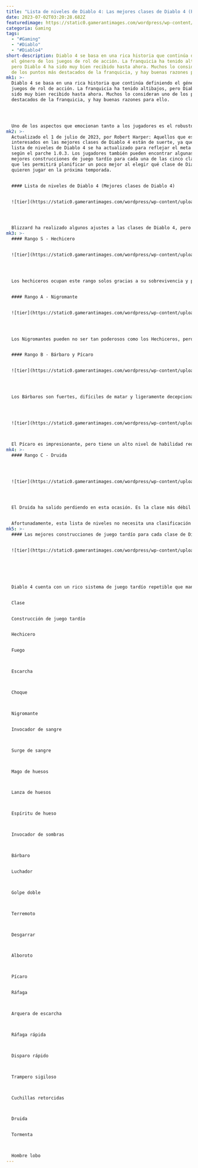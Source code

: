 ```yaml
---
title: "Lista de niveles de Diablo 4: Las mejores clases de Diablo 4 (Parche 1.0.3)"
date: 2023-07-02T03:20:28.682Z
featuredimage: https://static0.gamerantimages.com/wordpress/wp-content/uploads/wm/2023/06/diablo-4-tier-list-class-rankings.jpg?q=50&fit=contain&w=1140&h=&dpr=1.5
categoria: Gaming
tags:
  - "#Gaming"
  - "#Diablo"
  - "#Diablo4"
short-description: Diablo 4 se basa en una rica historia que continúa definiendo
  el género de los juegos de rol de acción. La franquicia ha tenido altibajos,
  pero Diablo 4 ha sido muy bien recibido hasta ahora. Muchos lo consideran uno
  de los puntos más destacados de la franquicia, y hay buenas razones para ello.
mk1: >-
  Diablo 4 se basa en una rica historia que continúa definiendo el género de los
  juegos de rol de acción. La franquicia ha tenido altibajos, pero Diablo 4 ha
  sido muy bien recibido hasta ahora. Muchos lo consideran uno de los puntos más
  destacados de la franquicia, y hay buenas razones para ello.




  Uno de los aspectos que emocionan tanto a los jugadores es el robusto conjunto de clases de personajes. Blizzard sigue perfeccionándolas, pero lo que se ofrece en el lanzamiento es un conjunto dinámico y equilibrado de clases con estilos de juego únicos. Algunas clases son más poderosas que otras, pero ninguna es completamente ingejugable. La siguiente lista de niveles de Diablo 4 clasifica las mejores clases de Diablo 4. Al final del artículo, también hay una lista útil de construcciones de juego tardío (endgame) para cada una de estas clases.
mk2: >-
  Actualizado el 1 de julio de 2023, por Robert Harper: Aquellos que estén
  interesados en las mejores clases de Diablo 4 están de suerte, ya que esta
  lista de niveles de Diablo 4 se ha actualizado para reflejar el meta actual
  según el parche 1.0.3. Los jugadores también pueden encontrar algunas de las
  mejores construcciones de juego tardío para cada una de las cinco clases, lo
  que les permitirá planificar un poco mejor al elegir qué clase de Diablo 4
  quieren jugar en la próxima temporada.


  #### Lista de niveles de Diablo 4 (Mejores clases de Diablo 4)


  ![tier](https://static0.gamerantimages.com/wordpress/wp-content/uploads/2023/06/diablo-4-tier-list-class-rankings-chart-1.jpg?q=50&fit=crop&w=1500&dpr=1.5 "tier")




  Blizzard ha realizado algunos ajustes a las clases de Diablo 4, pero hasta ahora sus niveles de poder han cambiado en gran medida. La siguiente lista de niveles de clases detalla cómo se comparan cada una de las clases en términos de facilidad de juego y poder general, de mejor a peor. Sin duda, Blizzard seguirá perfeccionando las clases a lo largo de la vida útil del juego, pero así es como están hasta ahora:
mk3: >-
  #### Rango S - Hechicero


  ![tier](https://static0.gamerantimages.com/wordpress/wp-content/uploads/2023/06/diablo-4-tier-list-class-rankings-sorceror.jpg?q=50&fit=crop&w=1500&dpr=1.5 "tier")




  Los hechiceros ocupan este rango solos gracias a su sobrevivencia y producción de daño excesivamente poderosas. Si bien otras clases son más equilibradas (y, por lo tanto, tienden a ser más divertidas), el Hechicero es la mejor clase en Diablo 4 en cada categoría cuantificable. Blizzard nerfeó esta clase en el lanzamiento, pero no lograron el objetivo.


  #### Rango A - Nigromante


  ![tier](https://static0.gamerantimages.com/wordpress/wp-content/uploads/2023/06/diablo-4-tier-list-class-rankings-necromancer.jpg?q=50&fit=crop&w=1500&dpr=1.5 "tier")




  Los Nigromantes pueden no ser tan poderosos como los Hechiceros, pero son probablemente la mejor clase de Diablo 4 para jugar en solitario. Hay mucha diversidad de construcción para disfrutar, y el Nigromante, aunque sigue siendo muy poderoso, está mucho más equilibrado que el Hechicero.


  #### Rango B - Bárbaro y Pícaro


  ![tier](https://static0.gamerantimages.com/wordpress/wp-content/uploads/2023/06/diablo-4-tier-list-class-rankings-barbarian.jpg?q=50&fit=crop&w=1500&dpr=1.5 "tier")




  Los Bárbaros son fuertes, difíciles de matar y ligeramente decepcionantes. Tienen un buen equilibrio entre desafío y accesibilidad, lo que los convierte en una excelente opción para los nuevos jugadores de Diablo.




  ![tier](https://static0.gamerantimages.com/wordpress/wp-content/uploads/2023/06/diablo-4-tier-list-class-rankings-rogue.jpg?q=50&fit=crop&w=1500&dpr=1.5 "tier")



  El Pícaro es impresionante, pero tiene un alto nivel de habilidad requerido. Requiere mucho esfuerzo para que haga tanto daño como el Nigromante e incluso entonces, debe confiar en una posición perfecta para mantenerse vivo.
mk4: >-
  #### Rango C - Druida




  ![tier](https://static0.gamerantimages.com/wordpress/wp-content/uploads/2023/06/diablo-4-tier-list-class-rankings-druid.jpg?q=50&fit=crop&w=1500&dpr=1.5 "tier")




  El Druida ha salido perdiendo en esta ocasión. Es la clase más débil en Diablo 4, pero no es del todo mala. No son injugables, pero se necesita una construcción de Druida muy específica para que sean tan poderosos como pueden serlo. Esto significa que los jugadores están virtualmente atados a esa construcción durante todo el juego, y eso no es genial. Blizzard ha realizado algunos ajustes, pero aún hay trabajo por hacer para llevar al Druida al nivel de poder de otras clases.


  Afortunadamente, esta lista de niveles no necesita una clasificación "D", "E" o "F". Ninguna de las clases de Diablo 4 es completamente injugable o está rota por completo. Dicho esto, hay margen de mejora. Blizzard está respondiendo a muchos comentarios de los jugadores sobre el equilibrio de las clases. Por lo que parece, el equipo seguirá ajustando y refinando las cosas durante mucho tiempo.
mk5: >-
  #### Las mejores construcciones de juego tardío para cada clase de Diablo 4


  ![tier](https://static0.gamerantimages.com/wordpress/wp-content/uploads/2023/06/diablo-4-best-endgame-builds.jpg?q=50&fit=crop&w=1500&dpr=1.5 "tier")






  Diablo 4 cuenta con un rico sistema de juego tardío repetible que mantendrá a los jugadores comprometidos durante años si Blizzard lo hace bien. A partir del nivel 50, todas las clases de Diablo 4 tienen acceso a los Paneles del Paragón y una gran cantidad de contenido adicional. El sistema de progresión adicional ofrece a los jugadores más formas de personalizar sus personajes. Esto será útil a medida que enfrenten todas las nuevas amenazas que encontrarán en el juego tardío. Aquí hay enlaces a algunas de las mejores construcciones para estas clases en el juego tardío, todas las cuales se han actualizado para reflejar los cambios de los parches recientes.


  Clase


  Construcción de juego tardío


  Hechicero


  Fuego



  Escarcha



  Choque



  Nigromante


  Invocador de sangre



  Surge de sangre



  Mago de huesos



  Lanza de huesos



  Espíritu de hueso



  Invocador de sombras



  Bárbaro


  Luchador



  Golpe doble



  Terremoto



  Desgarrar



  Alboroto



  Pícaro


  Ráfaga



  Arquera de escarcha



  Ráfaga rápida



  Disparo rápido



  Trampero sigiloso



  Cuchillas retorcidas



  Druida


  Tormenta



  Hombre lobo
---
```

